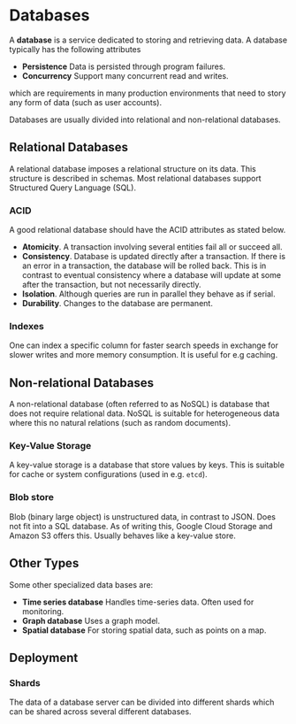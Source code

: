 # Databases

A **database** is a service dedicated to storing and retrieving data. A database
typically has the following attributes

- **Persistence** Data is persisted through program failures.
- **Concurrency** Support many concurrent read and writes.

which are requirements in many production environments that need to story any
form of data (such as user accounts).

Databases are usually divided into relational and non-relational databases.

## Relational Databases

A relational database imposes a relational structure on its data. This structure
is described in schemas. Most relational databases support Structured Query
Language (SQL).

### ACID

A good relational database should have the ACID attributes as stated below.

- **Atomicity**. A transaction involving several entities fail all or succeed
  all.
- **Consistency**. Database is updated directly after a transaction. If there is
  an error in a transaction, the database will be rolled back. This is in
  contrast to eventual consistency where a database will update at some after
  the transaction, but not necessarily directly.
- **Isolation**. Although queries are run in parallel they behave as if serial.
- **Durability**. Changes to the database are permanent.

### Indexes

One can index a specific column for faster search speeds in exchange for slower
writes and more memory consumption. It is useful for e.g caching.

## Non-relational Databases

A non-relational database (often referred to as NoSQL) is database that does not
require relational data. NoSQL is suitable for heterogeneous data where this no
natural relations (such as random documents).

### Key-Value Storage

A key-value storage is a database that store values by keys. This is suitable
for cache or system configurations (used in e.g. `etcd`).

### Blob store

Blob (binary large object) is unstructured data, in contrast to JSON. Does not
fit into a SQL database. As of writing this, Google Cloud Storage and Amazon S3
offers this. Usually behaves like a key-value store.

## Other Types

Some other specialized data bases are:

- **Time series database** Handles time-series data. Often used for monitoring.
- **Graph database** Uses a graph model.
- **Spatial database** For storing spatial data, such as points on a map.

## Deployment

### Shards

The data of a database server can be divided into different shards which can be
shared across several different databases.
